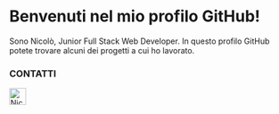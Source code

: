 # Benvenuti nel mio profilo GitHub!

Sono Nicolò, Junior Full Stack Web Developer. In questo profilo GitHub potete trovare alcuni dei progetti a cui ho lavorato.

<div>
  <h3>CONTATTI</h3>
  <span>
    <a style="text-decoration:none" href="https://www.linkedin.com/in/nicol%C3%B2-manunta-5203332ba/">
      <img align="center" alt="Nicolò Manunta LinkedIn" width="30px" src="https://github.com/adityakamath16/adityakamath16/blob/master/images/connect_with_me_images/linkedin.svg" />
    </a>
  </span>
</div>

